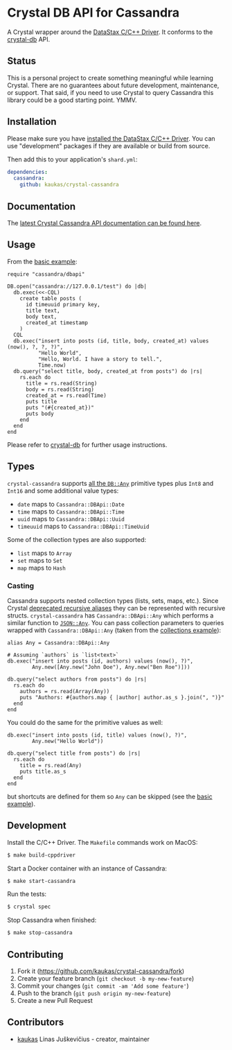 # Crystal DB API for Cassandra

A Crystal wrapper around the [DataStax C/C++
Driver](https://docs.datastax.com/en/developer/cpp-driver/2.10/). It conforms to
the [crystal-db](https://github.com/crystal-lang/crystal-db) API.


## Status

This is a personal project to create something meaningful while learning
Crystal. There are no guarantees about future development, maintenance, or
support. That said, if you need to use Crystal to query Cassandra this library
could be a good starting point. YMMV.


## Installation

Please make sure you have [installed the DataStax C/C++
Driver](https://datastax.github.io/cpp-driver/topics/building/). You can use
"development" packages if they are available or build from source.

Then add this to your application's `shard.yml`:

```yaml
dependencies:
  cassandra:
    github: kaukas/crystal-cassandra
```


## Documentation

The [latest Crystal Cassandra API documentation can be found
here](https://kaukas.github.io/crystal-cassandra/latest/).


## Usage

From the [basic
example](https://github.com/kaukas/crystal-cassandra/blob/master/examples/basic.cr):

```crystal
require "cassandra/dbapi"

DB.open("cassandra://127.0.0.1/test") do |db|
  db.exec(<<-CQL)
    create table posts (
      id timeuuid primary key,
      title text,
      body text,
      created_at timestamp
    )
  CQL
  db.exec("insert into posts (id, title, body, created_at) values (now(), ?, ?, ?)",
          "Hello World",
          "Hello, World. I have a story to tell.",
          Time.now)
  db.query("select title, body, created_at from posts") do |rs|
    rs.each do
      title = rs.read(String)
      body = rs.read(String)
      created_at = rs.read(Time)
      puts title
      puts "(#{created_at})"
      puts body
    end
  end
end
```

Please refer to [crystal-db](https://github.com/crystal-lang/crystal-db) for
further usage instructions.


## Types

`crystal-cassandra` supports [all the
`DB::Any`](https://crystal-lang.github.io/crystal-db/api/0.5.0/DB/Any.html)
primitive types plus `Int8` and `Int16` and some additional value types:

- `date` maps to `Cassandra::DBApi::Date`
- `time` maps to `Cassandra::DBApi::Time`
- `uuid` maps to `Cassandra::DBApi::Uuid`
- `timeuuid` maps to `Cassandra::DBApi::TimeUuid`

Some of the collection types are also supported:

- `list` maps to `Array`
- `set` maps to `Set`
- `map` maps to `Hash`


### Casting

Cassandra supports nested collection types (lists, sets, maps, etc.). Since
Crystal [deprecated recursive
aliases](https://github.com/crystal-lang/crystal/issues/5155) they can be
represented with recursive structs. `crystal-cassandra` has
`Cassandra::DBApi::Any` which performs a similar function to
[`JSON::Any`](https://crystal-lang.org/api/latest/JSON/Any.html). You can pass
collection parameters to queries wrapped with `Cassandra::DBApi::Any` (taken
from the [collections
example](https://github.com/kaukas/crystal-cassandra/blob/master/examples/collections.cr)):

```crystal
alias Any = Cassandra::DBApi::Any

# Assuming `authors` is `list<text>`
db.exec("insert into posts (id, authors) values (now(), ?)",
        Any.new([Any.new("John Doe"), Any.new("Ben Roe")]))

db.query("select authors from posts") do |rs|
  rs.each do
    authors = rs.read(Array(Any))
    puts "Authors: #{authors.map { |author| author.as_s }.join(", ")}"
  end
end
```

You could do the same for the primitive values as well:

```crystal
db.exec("insert into posts (id, title) values (now(), ?)",
        Any.new("Hello World"))

db.query("select title from posts") do |rs|
  rs.each do
    title = rs.read(Any)
    puts title.as_s
  end
end
```

but shortcuts are defined for them so `Any` can be skipped (see the [basic
example](https://github.com/kaukas/crystal-cassandra/blob/master/examples/basic.cr)).


## Development

Install the C/C++ Driver. The `Makefile` commands work on MacOS:

```bash
$ make build-cppdriver
```

Start a Docker container with an instance of Cassandra:

```bash
$ make start-cassandra
```

Run the tests:

```bash
$ crystal spec
```

Stop Cassandra when finished:

```bash
$ make stop-cassandra
```


## Contributing

1. Fork it (<https://github.com/kaukas/crystal-cassandra/fork>)
2. Create your feature branch (`git checkout -b my-new-feature`)
3. Commit your changes (`git commit -am 'Add some feature'`)
4. Push to the branch (`git push origin my-new-feature`)
5. Create a new Pull Request


## Contributors

- [kaukas](https://github.com/kaukas) Linas Juškevičius - creator, maintainer
